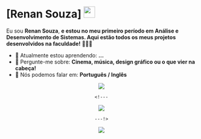 # [Renan Souza] <img src="https://github.com/TheDudeThatCode/TheDudeThatCode/blob/master/Assets/Mario_Hello_Big.gif" width="30px">

Eu sou <strong>Renan Souza</strong>, <strong>e estou no meu primeiro período em Análise e Desenvolvimento de Sistemas. Aqui estão todos os meus projetos desenvolvidos na faculdade!</strong> 👨🏻‍💻 

- 🚀 Atualmente estou aprendendo: <strong>...</strong> 
- 💬 Pergunte-me sobre: <strong>Cinema, música, design gráfico ou o que vier na cabeça!</strong>
- 📣 Nós podemos falar em: <strong>Português / Inglês</strong>

<div align="center">

  <a href="#" alt="Gmail">
    <img src="https://img.shields.io/badge/-Gmail-FF0000?style=flat-square&labelColor=FF0000&logo=gmail&logoColor=white&link=LINK-DO-SEU-EMAIL"/></a>

    <!---
  <a href="#" alt="Linkedin">
    <img src="https://img.shields.io/badge/-Linkedin-0e76a8?style=flat-square&logo=Linkedin&logoColor=white&link=LINK-DO-SEU-LINKEDIN" /></a>
    
    ---!>

  <a href="#" alt="Instagram">
    <img src="https://img.shields.io/badge/-Instagram-DF0174?style=flat-square&labelColor=DF0174&logo=instagram&logoColor=white&link=https://www.instagram.com/renanlmsouza/"/></a>

</div>
